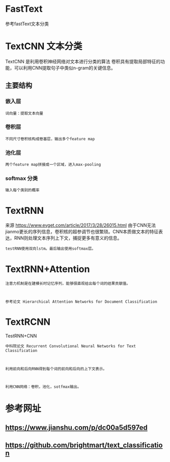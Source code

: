 # FastText
参考fastText文本分类
# TextCNN 文本分类
TextCNN 是利用卷积神经网络对文本进行分类的算法
卷积具有提取局部特征的功能，可以利用CNN提取句子中类似n-gram的关键信息。
## 主要结构
### 嵌入层
	
	词向量：提取文本向量
### 卷积层
	
	不同尺寸卷积核构成卷基层，输出多个feature map
### 池化层
	
	两个feature map拼接成一个区域，进入max-pooling

### softmax 分类
	
	输入每个类别的概率
# TextRNN
来源 https://www.evget.com/article/2017/3/28/26015.html
由于CNN无法jianmo更长的序列信息，卷积核的超参调节也很繁琐。CNN本质做文本的特征表达，RNN则处理文本序列上下文，捕捉更多有意义的信息。
	
	testRNN使用双向lstm。最后输出使用softmax层。
# TextRNN+Attention
	
	注意力机制是在建模长时记忆序列，能够很直观给出每个词的结果贡献值。
# 
   
    参考论文 Hierarchical Attention Networks for Document Classification
# TextRCNN 
TestRNN+CNN
    
    中科院论文 Recurrent Convolutional Neural Networks for Text Classification
#
    利用前向和后向RNN得到每个词的前向和后向的上下文表示。
#   
    利用CNN网络：卷积，池化，sotfmax输出。

# 参考网址
## https://www.jianshu.com/p/dc00a5d597ed
## https://github.com/brightmart/text_classification